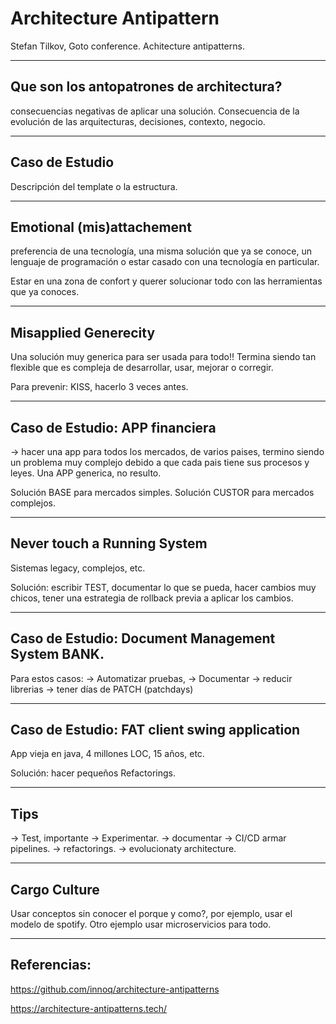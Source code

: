 # Architecture Antipattern

Stefan Tilkov, Goto conference. Achitecture antipatterns.

---

## Que son los antopatrones de architectura?

consecuencias negativas de aplicar una solución. Consecuencia de la evolución de las arquitecturas, decisiones, contexto, negocio.

---

## Caso de Estudio

Descripción del template o la estructura.

---

## Emotional (mis)attachement

preferencia de una tecnología, una misma solución que ya se conoce, un lenguaje de programación o estar casado con una tecnología en particular.

Estar en una zona de confort y querer solucionar todo con las herramientas que ya conoces.

---

## Misapplied Generecity

Una solución muy generica para ser usada para todo!! Termina siendo tan flexible que es compleja de desarrollar, usar, mejorar o corregir. 

Para prevenir: KISS, hacerlo 3 veces antes.

---

## Caso de Estudio: APP financiera

-> hacer una app para todos los mercados, de varios paises, termino siendo un problema muy complejo debido a que cada pais tiene sus procesos y leyes. Una APP generica, no resulto.

Solución BASE para mercados simples.
Solución CUSTOR para mercados complejos.

---

## Never touch a Running System

Sistemas legacy, complejos, etc.

Solución: escribir TEST, documentar lo que se pueda, hacer cambios muy chicos, tener una estrategia de rollback previa a aplicar los cambios.

---

## Caso de Estudio: Document Management System BANK.

Para estos casos:
 -> Automatizar pruebas,
 -> Documentar
-> reducir librerias
-> tener días de PATCH (patchdays)

---

## Caso de Estudio: FAT client swing application

App vieja en java, 4 millones LOC, 15 años, etc.

Solución: hacer pequeños Refactorings.

---

## Tips

-> Test, importante
-> Experimentar.
-> documentar
-> CI/CD armar pipelines.
-> refactorings.
-> evolucionaty architecture.

---

## Cargo Culture

Usar conceptos sin conocer el porque y como?, por ejemplo, usar el modelo de spotify. Otro ejemplo usar microservicios para todo.


---

## Referencias:


https://github.com/innoq/architecture-antipatterns

https://architecture-antipatterns.tech/



